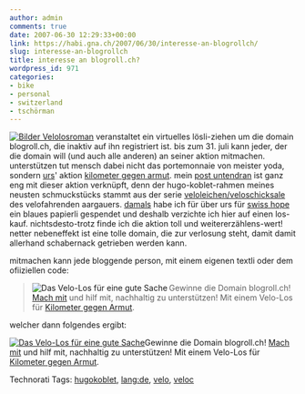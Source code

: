 ```yaml
---
author: admin
comments: true
date: 2007-06-30 12:29:33+00:00
link: https://habi.gna.ch/2007/06/30/interesse-an-blogrollch/
slug: interesse-an-blogrollch
title: interesse an blogroll.ch?
wordpress_id: 971
categories:
- bike
- personal
- switzerland
- tschörman
---
```


[![  Bilder Velolos](https://habi.gna.ch/wp-content/uploads/2007/06/bilder-velolos-tm.jpg)](https://habi.gna.ch/wp-content/uploads/2007/06/bilder-velolos.jpg)[roman](http://blog.yoda.ch/?p=1474) veranstaltet ein virtuelles lösli-ziehen um die domain blogroll.ch, die inaktiv auf ihn registriert ist. bis zum 31. juli kann jeder, der die domain will (und auch alle anderen) an seiner aktion mitmachen. unterstützen tut mensch dabei nicht das portemonnaie von meister yoda, sondern [urs](http://www.himmelrich.ch/)' aktion [kilometer gegen armut](http://www.himmelrich.ch/neuereeindex.php/KM_gegen_Armut). mein [post untendran](https://habi.gna.ch/2007/06/28/fertig/) ist ganz eng mit dieser aktion verknüpft, denn der hugo-koblet-rahmen meines neusten schmuckstücks stammt aus der serie [veloleichen/veloschicksale](http://flickr.com/photos/himmelrich/sets/237237/) des velofahrenden aargauers. [damals](http://www.himmelrich.ch/neuereeindex.php/KM_gegen_Armut/aus_der_alteisenabfuhrt_gerettet/) habe ich für über urs für [swiss hope](http://www.swiss-hope-international.ch/) ein blaues papierli gespendet und deshalb verzichte ich hier auf einen los-kauf. nichtsdesto-trotz finde ich die aktion toll und weitererzählens-wert! netter nebeneffekt ist eine tolle domain, die zur verlosung steht, damit damit allerhand schabernack getrieben werden kann.

mitmachen kann jede bloggende person, mit einem eigenen textli oder dem ofiiziellen code:



<blockquote><a href="http://blog.yoda.ch/?p=1474"><img src="http://blog.yoda.ch/_bilder/velolos-klein.jpg" alt="Das Velo-Los für eine gute Sache" align="left" /></a>Gewinne die Domain blogroll.ch! <a href="http://blog.yoda.ch/?p=1474">Mach mit</a> und hilf mit, nachhaltig zu unterstützen! Mit einem Velo-Los für <a href="http://www.himmelrich.ch/neuereeindex.php/KM_gegen_Armut">Kilometer gegen Armut</a>.</blockquote>

welcher dann folgendes ergibt:

[![Das Velo-Los für eine gute Sache](http://blog.yoda.ch/_bilder/velolos-klein.jpg)](http://blog.yoda.ch/?p=1474)Gewinne die Domain blogroll.ch! [Mach mit](http://blog.yoda.ch/?p=1474) und hilf mit, nachhaltig zu unterstützen! Mit einem Velo-Los für [Kilometer gegen Armut](http://www.himmelrich.ch/neuereeindex.php/KM_gegen_Armut).



Technorati Tags: [hugokoblet](http://www.technorati.com/tag/hugokoblet), [lang:de](http://www.technorati.com/tag/lang:de), [velo](http://www.technorati.com/tag/velo), [veloc](http://www.technorati.com/tag/veloc)
